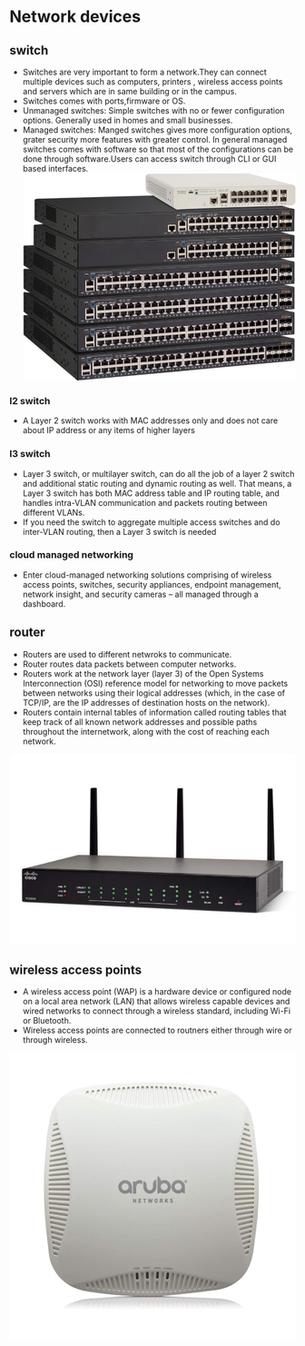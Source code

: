 # Network devices

## switch

- Switches are very important to form a network.They can connect multiple devices such as computers, printers , wireless access points and servers which are in same building or in the campus.
- Switches comes with ports,firmware or OS.
- Unmanaged switches: Simple switches with no or fewer configuration options. Generally used in homes and small businesses.
- Managed switches: Manged switches gives more configuration options, grater security more features with greater control. In general managed switches comes with software so that most of the configurations can be done through software.Users can access switch through CLI or GUI based interfaces.
![Image](images/switch.jpeg)
  
### l2 switch

- A Layer 2 switch works with MAC addresses only and does not care about IP address or any items of higher layers

### l3 switch

- Layer 3 switch, or multilayer switch, can do all the job of a layer 2 switch and additional static routing and dynamic routing as well. That means, a Layer 3 switch has both MAC address table and IP routing table, and handles intra-VLAN communication and packets routing between different VLANs. 
- If you need the switch to aggregate multiple access switches and do inter-VLAN routing, then a Layer 3 switch is needed

### cloud managed networking

- Enter cloud-managed networking solutions comprising of wireless access points, switches, security appliances, endpoint management, network insight, and security cameras – all managed through a dashboard.

## router

- Routers are used to different netwroks to communicate.
- Router routes data packets between computer networks.
- Routers work at the network layer (layer 3) of the Open Systems Interconnection (OSI) reference model for networking to move packets between networks using their logical addresses (which, in the case of TCP/IP, are the IP addresses of destination hosts on the network). 
- Routers contain internal tables of information called routing tables that keep track of all known network addresses and possible paths throughout the internetwork, along with the cost of reaching each network.

![Image](images/router.jpg)

## wireless access points

- A wireless access point (WAP) is a hardware device or configured node on a local area network (LAN) that allows wireless capable devices and wired networks to connect through a wireless standard, including Wi-Fi or Bluetooth.
- Wireless access points are connected to routners either through wire or through wireless.

![Image](images/wap.jpg)
